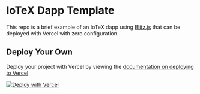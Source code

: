 # IoTeX Dapp Template 

This repo is a brief example of an IoTeX dapp using [Blitz.js](https://blitzjs.com/) that can be deployed with Vercel with zero configuration.

## Deploy Your Own

Deploy your project with Vercel by viewing the [documentation on deploying to Vercel](https://blitzjs.com/docs/deploy-vercel)

[![Deploy with Vercel](https://vercel.com/button)](https://vercel.com/import/project?template=https://github.com/iotexproject/iotex-dapp-vercel-teamplate)
